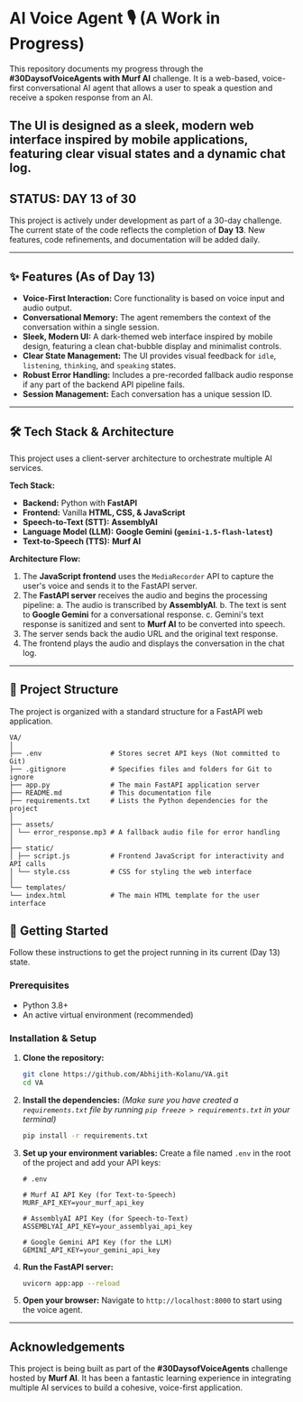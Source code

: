 # AI Voice Agent 🎙️ (A Work in Progress)

This repository documents my progress through the **#30DaysofVoiceAgents with Murf AI** challenge. It is a web-based, voice-first conversational AI agent that allows a user to speak a question and receive a spoken response from an AI.

The UI is designed as a sleek, modern web interface inspired by mobile applications, featuring clear visual states and a dynamic chat log.
---

##  STATUS: DAY 13 of 30

This project is actively under development as part of a 30-day challenge. The current state of the code reflects the completion of **Day 13**. New features, code refinements, and documentation will be added daily.

---

## ✨ Features (As of Day 13)

-   **Voice-First Interaction:** Core functionality is based on voice input and audio output.
-   **Conversational Memory:** The agent remembers the context of the conversation within a single session.
-   **Sleek, Modern UI:** A dark-themed web interface inspired by mobile design, featuring a clean chat-bubble display and minimalist controls.
-   **Clear State Management:** The UI provides visual feedback for `idle`, `listening`, `thinking`, and `speaking` states.
-   **Robust Error Handling:** Includes a pre-recorded fallback audio response if any part of the backend API pipeline fails.
-   **Session Management:** Each conversation has a unique session ID.
---

## 🛠️ Tech Stack & Architecture

This project uses a client-server architecture to orchestrate multiple AI services.

**Tech Stack:**
-   **Backend:** Python with **FastAPI**
-   **Frontend:** Vanilla **HTML, CSS, & JavaScript**
-   **Speech-to-Text (STT):** **AssemblyAI**
-   **Language Model (LLM):** **Google Gemini (`gemini-1.5-flash-latest`)**
-   **Text-to-Speech (TTS):** **Murf AI**

**Architecture Flow:**
1.  The **JavaScript frontend** uses the `MediaRecorder` API to capture the user's voice and sends it to the FastAPI server.
2.  The **FastAPI server** receives the audio and begins the processing pipeline:
    a. The audio is transcribed by **AssemblyAI**.
    b. The text is sent to **Google Gemini** for a conversational response.
    c. Gemini's text response is sanitized and sent to **Murf AI** to be converted into speech.
3.  The server sends back the audio URL and the original text response.
4.  The frontend plays the audio and displays the conversation in the chat log.

---

## 📁 Project Structure

The project is organized with a standard structure for a FastAPI web application.
```
VA/
│
├── .env                 # Stores secret API keys (Not committed to Git)
├── .gitignore           # Specifies files and folders for Git to ignore
├── app.py               # The main FastAPI application server
├── README.md            # This documentation file
├── requirements.txt     # Lists the Python dependencies for the project
│
├── assets/
│ └── error_response.mp3 # A fallback audio file for error handling
│
├── static/
│ ├── script.js          # Frontend JavaScript for interactivity and API calls
│ └── style.css          # CSS for styling the web interface
│
└── templates/
└── index.html           # The main HTML template for the user interface
```
## 🚀 Getting Started

Follow these instructions to get the project running in its current (Day 13) state.

### Prerequisites

-   Python 3.8+
-   An active virtual environment (recommended)

### Installation & Setup

1.  **Clone the repository:**
    ```bash
    git clone https://github.com/Abhijith-Kolanu/VA.git
    cd VA
    ```

2.  **Install the dependencies:**
    *(Make sure you have created a `requirements.txt` file by running `pip freeze > requirements.txt` in your terminal)*
    ```bash
    pip install -r requirements.txt
    ```

3.  **Set up your environment variables:**
    Create a file named `.env` in the root of the project and add your API keys:
    ```env
    # .env

    # Murf AI API Key (for Text-to-Speech)
    MURF_API_KEY=your_murf_api_key

    # AssemblyAI API Key (for Speech-to-Text)
    ASSEMBLYAI_API_KEY=your_assemblyai_api_key

    # Google Gemini API Key (for the LLM)
    GEMINI_API_KEY=your_gemini_api_key
    ```

4.  **Run the FastAPI server:**
    ```bash
    uvicorn app:app --reload
    ```

5.  **Open your browser:**
    Navigate to `http://localhost:8000` to start using the voice agent.

---

## Acknowledgements
This project is being built as part of the **#30DaysofVoiceAgents** challenge hosted by **Murf AI**. It has been a fantastic learning experience in integrating multiple AI services to build a cohesive, voice-first application.